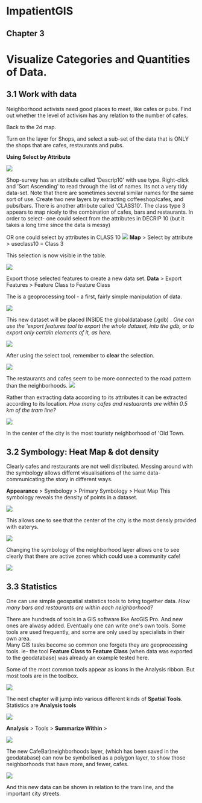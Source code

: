 
# ImpatientGIS

## Chapter 3
# Visualize Categories and Quantities of Data.

## 3.1 Work with data

Neighborhood activists need good places to meet, like cafes or pubs. Find out whether the level of activism has any relation to the number of cafes. 

Back to the 2d map. 

Turn on the layer for Shops, and select a sub-set of the data that is ONLY the shops that are cafes, restaurants and pubs.

**Using Select by Attribute**

![](SHOTS3/2select.png)

Shop-survey has an attribute called 'Descrip10' with use type. Right-click and 'Sort Ascending' to read through the list of names.  Its not a very tidy data-set. Note that there are sometimes several similar names for the same sort of use. Create two new layers by extracting coffeeshop/cafes, and pubs/bars. 
There is another attribute called 'CLASS10'. The class type 3 appears to map nicely to the combination of cafes, bars and restaurants. In order to select- one could select from the attributes in DECRIP 10   (but it takes a long time since the data is messy)

OR one could select by attributes in CLASS 10
![](SHOTS3/selectAttr2.png)
**Map** > Select by attribute > useclass10 = Class 3

This selection is now visible in the table.

![](SHOTS3/selection.png)

Export those selected features to create a new data set. 
**Data** > Export Features > Feature Class to Feature Class

The is a geoprocessing tool - a first, fairly simple manipulation of data.

![](SHOTS3/export.png)

This new dataset will be placed INSIDE the globaldatabase (.gdb) .  *One can use the 'export features tool to export the whole dataset, into the gdb, or to export only certain elements of it, as here.* 

![](SHOTS3/feature2feature.png)

After using the select tool, remember to **clear** the selection.

![](SHOTS3/2select.png)

The restaurants and cafes seem to be more connected to the road pattern than the neighborhoods.
![](SHOTS3/AllPubCafe.png)

Rather than extracting data according to its attributes it can be extracted according to its location. 
*How many cafes and restuarants are within 0.5 km of the tram line?*

![](withTramkm.png)


In the center of the city is the most touristy neighborhood of 'Old Town.  

## 3.2 Symbology: Heat Map & dot density

Clearly cafes and restaurants are not well distributed. Messing around with the symbology allows differnt visualisations of the same data- communicating the story in different ways.

**Appearance** > Symbology > Primary Symbology > Heat Map
This symbology reveals the density of points in a dataset. 

![](HeatMap.png)

This allows one to see that the center of the city is the most densly provided with eaterys. 

![](EdinHeatMap.png)

Changing the symbology of the neighborhood layer allows one to see clearly that there are active zones which could use a community cafe!

![](DotDensity.png)

## 3.3 Statistics

One can use simple geospatial statistics tools to bring together data. 
*How many bars and restaurants are within each neighborhood?*

There are hundreds of tools in a GIS software like ArcGIS Pro. And new ones are alwasy added. Eventually one can write one's own tools. Some tools are used frequently, and some are only used by specialists in their own area.  
Many GIS tasks become so common one forgets they are geoprocessing tools. 
ie- the tool **Feature Class to Feature Class** (when data was exported to the geodatabase) was already an example tested here. 

Some of the most common tools appear as icons in the Analysis ribbon. But most tools are in the toolbox. 

![](findTools.png)

The next chapter will jump into various different kinds of **Spatial Tools**.  Statistics are **Analysis tools**

![](toolbox.png)

**Analysis** > Tools > **Summarize Within** > 

![](Summarize.png)

The new CafeBar)neighborhoods layer, (which has been saved in the geodatabase) can now be symbolised as a polygon layer, to show those neighborhoods that have more, and fewer, cafes.

![](cafePoly.png)

And this new data can be shown in relation to the tram line, and the important city streets. 




